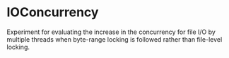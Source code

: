 # IOConcurrency
Experiment for evaluating the increase in the concurrency for file I/O  by multiple threads when byte-range locking is followed rather than file-level locking. 
